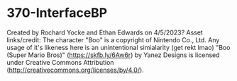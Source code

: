# 370-InterfaceBP
Created by Rochard Yocke and Ethan Edwards on 4/5/2023?
Asset links/credit:
The character "Boo" is a copyright of Nintendo Co., Ltd. Any usage of it's likeness here is an unintentional simialarity (get rekt lmao)
"Boo (Super Mario Bros)" (https://skfb.ly/6Aw6r) by Yanez Designs is licensed under Creative Commons Attribution (http://creativecommons.org/licenses/by/4.0/).
